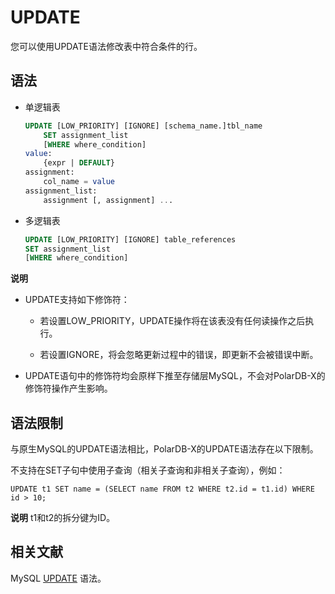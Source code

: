 UPDATE 
===========================

您可以使用UPDATE语法修改表中符合条件的行。

语法 
-----------------------

* 单逻辑表

  ```sql
  UPDATE [LOW_PRIORITY] [IGNORE] [schema_name.]tbl_name
      SET assignment_list
      [WHERE where_condition]
  value:
      {expr | DEFAULT}
  assignment:
      col_name = value
  assignment_list:
      assignment [, assignment] ...
  ```

  

* 多逻辑表

  ```sql
  UPDATE [LOW_PRIORITY] [IGNORE] table_references
  SET assignment_list
  [WHERE where_condition]
  ```

  



**说明**

* UPDATE支持如下修饰符：
  * 若设置LOW_PRIORITY，UPDATE操作将在该表没有任何读操作之后执行。
  
  * 若设置IGNORE，将会忽略更新过程中的错误，即更新不会被错误中断。
  

  

* UPDATE语句中的修饰符均会原样下推至存储层MySQL，不会对PolarDB-X的修饰符操作产生影响。




语法限制 
-------------------------

与原生MySQL的UPDATE语法相比，PolarDB-X的UPDATE语法存在以下限制。

不支持在SET子句中使用子查询（相关子查询和非相关子查询），例如：

```unknow
UPDATE t1 SET name = (SELECT name FROM t2 WHERE t2.id = t1.id) WHERE id > 10;
```


**说明** t1和t2的拆分键为ID。

相关文献 
-------------------------

MySQL [UPDATE](https://dev.mysql.com/doc/refman/5.7/en/update.html) 语法。

